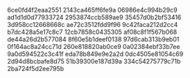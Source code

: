 6ce0fd4f2eaa2551
2143ca465ff6fe9a
06986e4c994b29c9
ad1d1d0d77933724
2953874ccb589ae9
35457d0b2bf53416
3d958cc12668668c
ae72c3512fdd9f96
9c42faca212d2cc4
b7dc428a5e17c8c7
12cb7858c0435305
af08c8f1f567b068
de44a26d2b577084
8f60e5b1deef0138
97d6cab313b9eb01
0f164ac8a24cc71d
260e818820ab0ce9
0a02384ebf33b7ee
9a0d594522c3c41f
eda78b849e9e2a2d
0dc4505e81054c69
2d94d8bcbafe8d75
51b39300e187d39a
334c54275779c71b
2ba724f5d2ee795b
